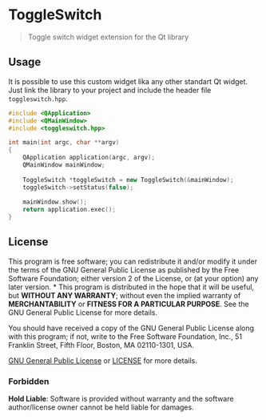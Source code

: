 # ToggleSwitch

> Toggle switch widget extension for the Qt library

## Usage

It is possible to use this custom widget lika any other standart Qt widget. Just link the library to your project
and include the header file ```toggleswitch.hpp```.

```cpp
#include <QApplication>
#include <QMainWindow>
#include <toggleswitch.hpp>

int main(int argc, char **argv)
{
    QApplication application(argc, argv);
    QMainWindow mainWindow;
    
    ToggleSwitch *toggleSwitch = new ToggleSwitch(&mainWindow);
    toggleSwitch->setStatus(false);
    
    mainWindow.show();
    return application.exec();
}
```

## License

This program is free software; you can redistribute it and/or modify
it under the terms of the GNU General Public License as published by
the Free Software Foundation; either version 2 of the License, or
(at your option) any later version.
 * 
This program is distributed in the hope that it will be useful,
but **WITHOUT ANY WARRANTY**; without even the implied warranty of
**MERCHANTABILITY** or **FITNESS FOR A PARTICULAR PURPOSE**.  See the
GNU General Public License for more details.
 
You should have received a copy of the GNU General Public License
along with this program; if not, write to the Free Software
Foundation, Inc., 51 Franklin Street, Fifth Floor, Boston,
MA 02110-1301, USA.

[GNU General Public License](http://www.gnu.org/licenses/gpl.html) or [LICENSE](LICENSE) for
more details.

### Forbidden

**Hold Liable**: Software is provided without warranty and the software
author/license owner cannot be held liable for damages.

